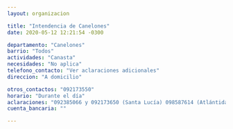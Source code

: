 ```yaml
---
layout: organizacion

title: "Intendencia de Canelones"
date: 2020-05-12 12:21:54 -0300

departamento: "Canelones"
barrio: "Todos"
actividades: "Canasta"
necesidades: "No aplica"
telefono_contacto: "Ver aclaraciones adicionales"
direccion: "A domicilio"

otros_contactos: "092173550"
horario: "Durante el día"
aclaraciones: "092385066 y 092173650 (Santa Lucía) 098587614 (Atlántida, Salinas, Floresta, Parque del Plata y Soca) 092208126 (Los cerrillos) 092214673 (ciudad de la costa) 092208975 (Nicolich) 099414869 (La Paz), 092404975 y 092207148 (Las Piedras) 092374345 (Migues, Montes, Tala, San Jacinto) 092198948 (Paso Carrasco)"
cuenta_bancaria: ""

---
```

